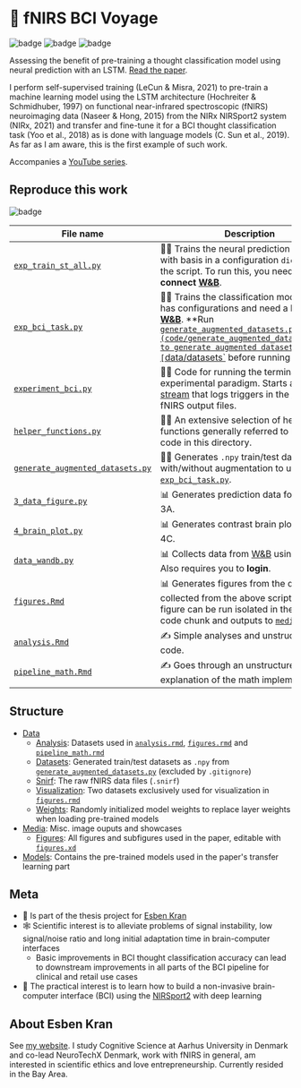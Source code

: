 # 🧠 fNIRS BCI Voyage
![badge](https://img.shields.io/badge/thesis-work-informational) 
![badge](https://img.shields.io/badge/yes-reproducibility-brightgreen)
![badge](https://img.shields.io/badge/in%20progress-status-yellow)

Assessing the benefit of pre-training a thought classification model using neural prediction with an LSTM. [Read the paper](Lights%20in%20the%20Brain.pdf).

I perform self-supervised training (LeCun & Misra, 2021) to pre-train a machine learning model using the LSTM architecture (Hochreiter & Schmidhuber, 1997) on functional near-infrared spectroscopic (fNIRS) neuroimaging data (Naseer & Hong, 2015) from the NIRx NIRSport2 system (NIRx, 2021) and transfer and fine-tune it for a BCI thought classification task (Yoo et al., 2018) as is done with language models (C. Sun et al., 2019). As far as I am aware, this is the first example of such work.

Accompanies a [YouTube series](https://www.youtube.com/channel/UCvgUdk8C-PGobbY6o6eoKkA).
## Reproduce this work
![badge](https://img.shields.io/badge/7\/10-ease\-of\-use-green)

| File name                                         | Description                                                                                                                                                       |
|---------------------------------------------------|-------------------------------------------------------------------------------------------------------------------------------------------------------------------|
| [`exp_train_st_all.py`](code/exp_train_st_all.py) | 👩‍🔬 Trains the neural prediction models with basis in a configuration `dictionary` in the script. To run this, you need to **connect [W&B](https://wandb.ai)**. |
| [`exp_bci_task.py`](code/exp_bci_task.py)                               | 👩‍🔬 Trains the classification models. Also has configurations and need a **login to [W&B](https://wandb.ai)**. **Run [`generate_augmented_datasets.py](code/generate_augmented_datasets.py)** to generate augmented datasets in [`data/datasets`](data/datasets) before running this.          |
| [`experiment_bci.py`](code/experiment_bci.py)                           | 👩‍🔬 Code for running the terminal experimental paradigm. Starts an [LSL stream](https://labstreaminglayer.readthedocs.io/info/intro.html) that logs triggers in the [`.snirf`](data/snirf) fNIRS output files.          |
| [`helper_functions.py`](code/helper_functions.py)                       | 👩‍💻 An extensive selection of helper functions generally referred to by `.py` code in this directory.          |
| [`generate_augmented_datasets.py`](code/generate_augmented_datasets.py) | 👩‍💻 Generates `.npy` train/test datasets with/without augmentation to use for [`exp_bci_task.py`](code/exp_bci_task.py).           |
| [`3_data_figure.py`](code/3_data_figure.py)                             | 📊 Generates prediction data for figure 3A.           |
| [`4_brain_plot.py`](code/4_brain_plot.py)                               | 📊 Generates contrast brain plot in figure 4C.           |
| [`data_wandb.py`](code/data_wandb.py)                                   | 📊 Collects data from [W&B](https://wandb.ai) using their [api](https://docs.wandb.ai/guides/track/public-api-guide). Also requires you to **login**.           |
| [`figures.Rmd`](code/figures.Rmd)                                       | 📊 Generates figures from the data collected from the above scripts. Each figure can be run isolated in their own code chunk and outputs to [`media/figures`](media/figures).           |
| [`analysis.Rmd`](code/analysis.Rmd)                                     | ✍ Simple analyses and unstructured code.           |
| [`pipeline_math.Rmd`](code/pipeline_math.Rmd)                           | ✍ Goes through an unstructured explanation of the math implemented in R.           |

## Structure
- [Data](/data)
  - [Analysis](/data/analysis): Datasets used in [`analysis.rmd`](code/analysis.Rmd), [`figures.rmd`](code/figures.Rmd) and [`pipeline_math.rmd`](code/pipeline_math.Rmd)
  - [Datasets](/data/datasets): Generated train/test datasets as `.npy` from [`generate_augmented_datasets.py`](code/generate_augmented_datasets.py) (excluded by `.gitignore`)
  - [Snirf](/data/snirf): The raw fNIRS data files (`.snirf`)
  - [Visualization](data/visualization): Two datasets exclusively used for visualization in [`figures.rmd`](code/figures.Rmd)
  - [Weights](data/weights): Randomly initialized model weights to replace layer weights when loading pre-trained models
- [Media](media): Misc. image ouputs and showcases
  - [Figures](media/figures/): All figures and subfigures used in the paper, editable with [`figures.xd`](media/figures/figures.xd)
- [Models](models): Contains the pre-trained models used in the paper's transfer learning part

## Meta
- 📜 Is part of the thesis project for [Esben Kran](https://kran.ai)
- 🕸 Scientific interest is to alleviate problems of signal instability, low signal/noise ratio and long initial adaptation time in brain-computer interfaces
  - Basic improvements in BCI thought classification accuracy can lead to downstream improvements in all parts of the BCI pipeline for clinical and retail use cases
- 🔨 The practical interest is to learn how to build a non-invasive brain-computer interface (BCI) using the [NIRSport2](https://nirx.net/nirsport) with deep learning 


## About Esben Kran
See [my website](https://kran.ai). I study Cognitive Science at Aarhus University in Denmark and co-lead NeuroTechX Denmark, work with fNIRS in general, am interested in scientific ethics and love entrepreneurship. Currently resided in the Bay Area.